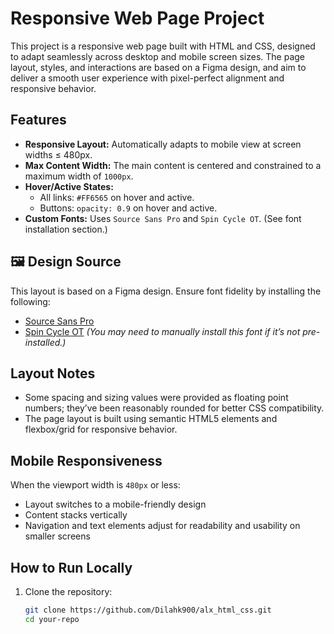 # Responsive Web Page Project

This project is a responsive web page built with HTML and CSS, designed to adapt seamlessly across desktop and mobile screen sizes. The page layout, styles, and interactions are based on a Figma design, and aim to deliver a smooth user experience with pixel-perfect alignment and responsive behavior.

## Features

- **Responsive Layout:** Automatically adapts to mobile view at screen widths ≤ 480px.
- **Max Content Width:** The main content is centered and constrained to a maximum width of `1000px`.
- **Hover/Active States:**
  - All links: `#FF6565` on hover and active.
  - Buttons: `opacity: 0.9` on hover and active.
- **Custom Fonts:** Uses `Source Sans Pro` and `Spin Cycle OT`. (See font installation section.)

## 🖼 Design Source

This layout is based on a Figma design. Ensure font fidelity by installing the following:

- [Source Sans Pro](https://fonts.google.com/specimen/Source+Sans+Pro)
- [Spin Cycle OT](https://www.fonts.com/font/spin-cycle/spin-cycle-ot) *(You may need to manually install this font if it’s not pre-installed.)*

## Layout Notes

- Some spacing and sizing values were provided as floating point numbers; they’ve been reasonably rounded for better CSS compatibility.
- The page layout is built using semantic HTML5 elements and flexbox/grid for responsive behavior.

##  Mobile Responsiveness

When the viewport width is `480px` or less:
- Layout switches to a mobile-friendly design
- Content stacks vertically
- Navigation and text elements adjust for readability and usability on smaller screens

##  How to Run Locally

1. Clone the repository:
   ```bash
   git clone https://github.com/Dilahk900/alx_html_css.git
   cd your-repo